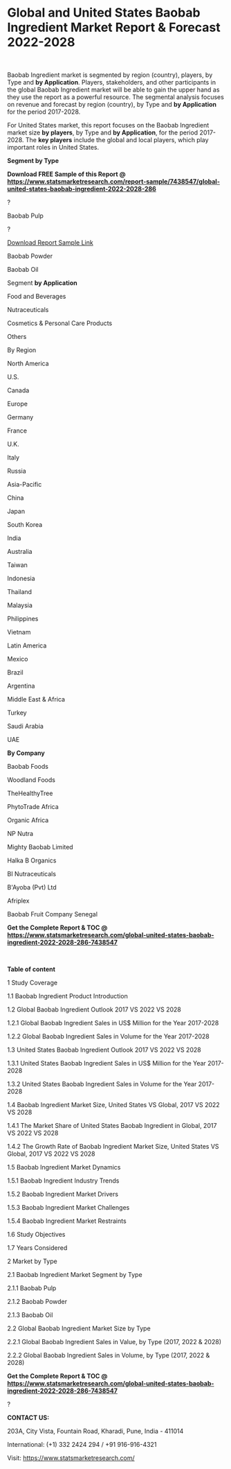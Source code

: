 <h1>Global and United States Baobab Ingredient Market Report & Forecast 2022-2028</h1><br/><p>Baobab Ingredient market is segmented by region (country), players, by Type and <strong>by Application</strong>. Players, stakeholders, and other participants in the global Baobab Ingredient market will be able to gain the upper hand as they use the report as a powerful resource. The segmental analysis focuses on revenue and forecast by region (country), by Type and <strong>by Application</strong> for the period 2017-2028.</p>
 
 
 
 <p>For United States market, this report focuses on the Baobab Ingredient market size <strong>by players</strong>, by Type and <strong>by Application</strong>, for the period 2017-2028. The <strong>key players</strong> include the global and local players, which play important roles in United States.</p>
 
 
 
 <p><strong>Segment by Type</strong></p>
 
 
 
 <div><b>Download FREE Sample of this Report @ <a href="https://www.statsmarketresearch.com/download-free-sample/7438547/global-united-states-baobab-ingredient-2022-2028-286">https://www.statsmarketresearch.com/report-sample/7438547/global-united-states-baobab-ingredient-2022-2028-286</a></b></div>
 
 
 
 <p>? </p>
 
 
 
 <p>Baobab Pulp</p>
 
 
 
 <p>? </p>
 
 
 
 <p><a href="https://www.statsmarketresearch.com/download-free-sample/7438547/global-united-states-baobab-ingredient-2022-2028-286">Download Report Sample Link</a></p>
 
 
 
 <p>Baobab Powder</p>
 
 
 
 <p>Baobab Oil</p>
 
 
 
 <p>Segment <strong>by Application</strong></p>
 
 
 
 <p>Food and Beverages</p>
 
 
 
 <p>Nutraceuticals</p>
 
 
 
 <p>Cosmetics & Personal Care Products</p>
 
 
 
 <p>Others</p>
 
 
 
 <p>By Region</p>
 
 
 
 <p>North America</p>
 
 
 
 <p>U.S.</p>
 
 
 
 <p>Canada</p>
 
 
 
 <p>Europe</p>
 
 
 
 <p>Germany</p>
 
 
 
 <p>France</p>
 
 
 
 <p>U.K.</p>
 
 
 
 <p>Italy</p>
 
 
 
 <p>Russia</p>
 
 
 
 <p>Asia-Pacific</p>
 
 
 
 <p>China</p>
 
 
 
 <p>Japan</p>
 
 
 
 <p>South Korea</p>
 
 
 
 <p>India</p>
 
 
 
 <p>Australia</p>
 
 
 
 <p>Taiwan</p>
 
 
 
 <p>Indonesia</p>
 
 
 
 <p>Thailand</p>
 
 
 
 <p>Malaysia</p>
 
 
 
 <p>Philippines</p>
 
 
 
 <p>Vietnam</p>
 
 
 
 <p>Latin America</p>
 
 
 
 <p>Mexico</p>
 
 
 
 <p>Brazil</p>
 
 
 
 <p>Argentina</p>
 
 
 
 <p>Middle East & Africa</p>
 
 
 
 <p>Turkey</p>
 
 
 
 <p>Saudi Arabia</p>
 
 
 
 <p>UAE</p>
 
 
 
 <p><strong>By Company</strong></p>
 
 
 
 <p>Baobab Foods</p>
 
 
 
 <p>Woodland Foods</p>
 
 
 
 <p>TheHealthyTree</p>
 
 
 
 <p>PhytoTrade Africa</p>
 
 
 
 <p>Organic Africa</p>
 
 
 
 <p>NP Nutra</p>
 
 
 
 <p>Mighty Baobab Limited</p>
 
 
 
 <p>Halka B Organics</p>
 
 
 
 <p>BI Nutraceuticals</p>
 
 
 
 <p>B&#39;Ayoba (Pvt) Ltd</p>
 
 
 
 <p>Afriplex</p>
 
 
 
 <p>Baobab Fruit Company Senegal</p>
 
 
 
 <div><b>Get the Complete Report & TOC @ <a href="https://www.statsmarketresearch.com/global-united-states-baobab-ingredient-2022-2028-286-7438547">https://www.statsmarketresearch.com/global-united-states-baobab-ingredient-2022-2028-286-7438547</a></b></div>
 
 
 
 <p><br />
 
 <b>Table of content</b></p>
 
 
 
 <p>1 Study Coverage<br />
 
 1.1 Baobab Ingredient Product Introduction<br />
 
 1.2 Global Baobab Ingredient Outlook 2017 VS 2022 VS 2028<br />
 
 1.2.1 Global Baobab Ingredient Sales in US$ Million for the Year 2017-2028<br />
 
 1.2.2 Global Baobab Ingredient Sales in Volume for the Year 2017-2028<br />
 
 1.3 United States Baobab Ingredient Outlook 2017 VS 2022 VS 2028<br />
 
 1.3.1 United States Baobab Ingredient Sales in US$ Million for the Year 2017-2028<br />
 
 1.3.2 United States Baobab Ingredient Sales in Volume for the Year 2017-2028<br />
 
 1.4 Baobab Ingredient Market Size, United States VS Global, 2017 VS 2022 VS 2028<br />
 
 1.4.1 The Market Share of United States Baobab Ingredient in Global, 2017 VS 2022 VS 2028<br />
 
 1.4.2 The Growth Rate of Baobab Ingredient Market Size, United States VS Global, 2017 VS 2022 VS 2028<br />
 
 1.5 Baobab Ingredient Market Dynamics<br />
 
 1.5.1 Baobab Ingredient Industry Trends<br />
 
 1.5.2 Baobab Ingredient Market Drivers<br />
 
 1.5.3 Baobab Ingredient Market Challenges<br />
 
 1.5.4 Baobab Ingredient Market Restraints<br />
 
 1.6 Study Objectives<br />
 
 1.7 Years Considered<br />
 
 2 Market by Type<br />
 
 2.1 Baobab Ingredient Market Segment by Type<br />
 
 2.1.1 Baobab Pulp<br />
 
 2.1.2 Baobab Powder<br />
 
 2.1.3 Baobab Oil<br />
 
 2.2 Global Baobab Ingredient Market Size by Type<br />
 
 2.2.1 Global Baobab Ingredient Sales in Value, by Type (2017, 2022 & 2028)<br />
 
 2.2.2 Global Baobab Ingredient Sales in Volume, by Type (2017, 2022 & 2028)</p>
 
 
 
 <div><b>Get the Complete Report & TOC @ <a href="https://www.statsmarketresearch.com/global-united-states-baobab-ingredient-2022-2028-286-7438547">https://www.statsmarketresearch.com/global-united-states-baobab-ingredient-2022-2028-286-7438547</a></b></div>
 
 
 
 <p>? </p>
 
 
 
 <p><b>CONTACT US:</b><br />
 
 203A, City Vista, Fountain Road, Kharadi, Pune, India - 411014<br />
 
 International: (+1) 332 2424 294 / +91 916-916-4321<br />
 
 Visit: <a href="https://www.statsmarketresearch.com/">https://www.statsmarketresearch.com/</a></p>